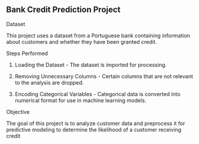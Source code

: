 ## Bank Credit Prediction Project

 Dataset

This project uses a dataset from a Portuguese bank containing information about customers and whether they have been granted credit.

 Steps Performed

1. Loading the Dataset  - The dataset is imported for processing.

2. Removing Unnecessary Columns - Certain columns that are not relevant to the analysis are dropped.

3. Encoding Categorical Variables - Categorical data is converted into numerical format for use in machine learning models.

 Objective

The goal of this project is to analyze customer data and preprocess it for predictive modeling to determine the likelihood of a customer receiving credit
